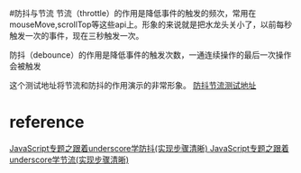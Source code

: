 #防抖与节流
节流（throttle）的作用是降低事件的触发的频次，常用在mouseMove,scrollTop等这些api上。形象的来说就是把水龙头关小了，以前每秒触发一次的事件，现在三秒触发一次。

防抖（debounce）的作用是降低事件的触发次数，一通连续操作的最后一次操作会被触发

这个测试地址将节流和防抖的作用演示的非常形象。
[防抖节流测试地址](http://demo.nimius.net/debounce_throttle/)

# reference
[JavaScript专题之跟着underscore学防抖(实现步骤清晰) ](https://github.com/mqyqingfeng/Blog/issues/22)
[JavaScript专题之跟着underscore学节流(实现步骤清晰) ](https://github.com/mqyqingfeng/Blog/issues/26)